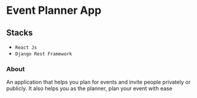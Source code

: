 # Event Planner App
## Stacks
- `React Js`
- `Django Rest Framework`

### About

An application that helps you plan for events and invite people privately or publicly.
It also helps you as the planner, plan your event with ease
